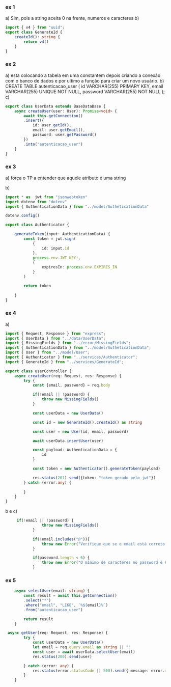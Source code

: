 ### ex 1
a) Sim, pois a string aceita 0 na frente, numeros e caracteres
b) 
```ts
import { v4 } from "uuid";
export class GenerateId {
    createId(): string {
        return v4()
    }
}
```

### ex 2
a) esta colocando a tabela em uma constantem depois criando a conexão com o banco de dados e por ultimo a função para criar um novo usuário.
b) CREATE TABLE autenticacao_user (
	id VARCHAR(255) PRIMARY KEY,
	email VARCHAR(255) UNIQUE NOT NULL,
	password VARCHAR(255) NOT NULL
);
c) 
```ts
export class UserData extends BaseDataBase {
    async createUser(user: User): Promise<void> {
        await this.getConnection()
        .insert({
            id: user.getId(),
            email: user.getEmail(),
            password: user.getPassword()
        })
        .into("autenticacao_user")
    }
}
```

### ex 3
a) força o TP a entender que aquele atributo é uma string

b) 
```ts
import * as  jwt from "jsonwebtoken"
import dotenv from "dotenv"
import { AuthenticationData } from "../model/AutheticationData"

dotenv.config()

export class Authenticator {

    generateToken(input: AuthenticationData) {
        const token = jwt.sign(
            {
                id: input.id
            },
            process.env.JWT_KEY!,
            {
                expiresIn: process.env.EXPIRES_IN
            }
        )

        return token
        
    }
}
```
### ex 4
a)
```ts
import { Request, Response } from "express";
import { UserData } from "../data/UserData";
import { MissingFields } from "../error/MissingFields";
import { AuthenticationData } from "../model/AutheticationData";
import { User } from "../model/User";
import { Authenticator } from "../services/Authenticator";
import { GenerateId } from "../services/GenerateId";

export class userController {
    async createUser(req: Request, res: Response) {
        try {
            const {email, password} = req.body

            if(!email || !password) {
                throw new MissingFields()
            }

            const userData = new UserData()

            const id = new GenerateId().createId() as string

            const user = new User(id, email, password)

            await userData.insertUser(user)

            const payload: AuthenticationData = {
                id
            }

            const token = new Authenticator().generateToken(payload)

            res.status(201).send({token: "token gerado pelo jwt"})
        } catch (error:any) {
            
        }
    }
}
```

b e c)
```ts
     if(!email || !password) {
                throw new MissingFields()
            }

            if(!email.includes("@")){
                throw new Error("Verifique que se o email está correto!");
            }

            if(password.length < 6) {
                throw new Error("O mínimo de caracteres no password é 6 caracteres")
            }
```

### ex 5
```ts
    async selectUser(email: string) {
        const result = await this.getConnection()
        .select("*")
        .where("email", "LIKE", `%${email}%`)
        .from("autenticacao_user")

        return result
    }

 async getUser(req: Request, res: Response) {
        try {
            const userData = new UserData()
            let email = req.query.email as string || ""
            const user = await userData.selectUser(email)
            res.status(200).send(user)

        } catch (error: any) {
            res.status(error.statusCode || 500).send({ message: error.message })
        }
    }
```

